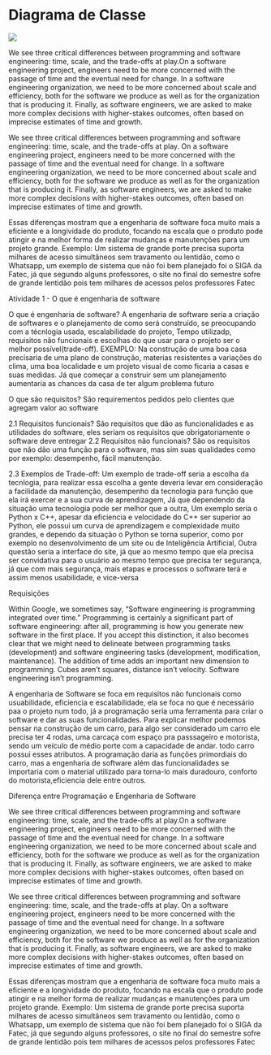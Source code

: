 <h1>Diagrama de Classe</h1>
<img src="https://github.com/MateusdiSousa/Bertoti/assets/111647763/d464501d-b993-4afd-bd84-17628a6bd596">
<br>



We see three critical differences between programming and software engineering: time, scale, and the trade-offs at play.On a software engineering project, engineers need to be more concerned with the passage of time and the eventual need for change. In a software engineering organization, we need to be more concerned about scale and efficiency, both for the software we produce as well as for the organization that is producing it. Finally, as software engineers, we are asked to make more complex decisions with higher-stakes outcomes, often based on imprecise estimates of time and growth.


We see three critical differences between programming and software engineering: time, scale, and the trade-offs at play.   On a software engineering project, engineers need to be more concerned with the passage of time and the eventual need for change. In a software engineering organization, we need to be more concerned about scale and efficiency, both for the software we produce as well as for the organization that is producing it. Finally, as software engineers, we are asked to make more complex decisions with higher-stakes outcomes, often based on imprecise estimates of time and growth.

Essas diferenças mostram que a engenharia de software foca muito mais a eficiente e a longividade do produto, focando na escala que o produto pode atingir e na melhor forma de realizar mudanças e manutenções para um projeto grande.
Exemplo: Um sistema de grande porte precisa suporta milhares de acesso simultâneos sem travamento ou lentidão, como o Whatsapp, um exemplo de sistema que não foi bem planejado foi o SIGA da Fatec, já que segundo alguns professores, o site no final do semestre sofre de grande lentidão pois tem milhares de acessos pelos professores Fatec

Atividade 1 - O que é engenharia de software

O que é engenharia de software? A engenharia de software seria a criação de softwares e o planejamento de como será construído, se preocupando com a técnlogia usada, escalabilidade do projeto, Tempo utilizadp, requisitos não funcionais e escolhas do que usar para o projeto ser o melhor possível(trade-off). EXEMPLO: Na construção de uma boa casa precisaria de uma plano de construção, materias resistentes a variações do clima, uma boa localidade e um projeto visual de como ficaria a casas e suas medidas. Já que começar a construir sem um planejamento aumentaria as chances da casa de ter algum problema futuro

O que são requisitos? São requirementos pedidos pelo clientes que agregam valor ao software

2.1 Requisitos funcionais?
    São requisitos que dão as funcionalidades e as utilidades do software, eles seriam os requisitos que obrigatoriamente o software deve entregar
2.2 Requisitos não funcionais?
    São os requisitos que não dão uma função para o software, mas sim suas qualidades como por exemplo: desempenho, fácil manutenção.

2.3 Exemplos de Trade-off:
    Um exemplo de trade-off seria a escolha da tecnlogia, para realizar essa escolha a gente deveria levar em consideração a facilidade da manutenção, desempenho da tecnologia para função que ela irá exercer e a sua curva de aprendizagem, Já que dependendo da situação uma tecnologia pode ser melhor que a outra, Um exemplo seria o Python x C++, apesar da eficiencia e velocidade do C++ ser superior ao Python, ele possui um curva de aprendizagem e complexidade muito grandes, e dependo da situação o Python se torna superior, como por exemplo no desenvolvimento de um site ou de Inteligência Artificial, Outra questão seria a interface do site, já que ao mesmo tempo que ela precisa ser convidativa para o usuário ao mesmo tempo que precisa ter segurança, já que com mais segurança, mais etapas e processos o software terá e assim menos usabilidade, e vice-versa


<p>Requisições</p>

Within Google, we sometimes say, “Software engineering is programming integrated over time.” Programming is certainly a significant part of software engineering: after all, programming is how you generate new software in the first place. If you accept this distinction, it also becomes clear that we might need to delineate between programming tasks (development) and software engineering tasks (development, modification, maintenance). The addition of time adds an important new dimension to programming. Cubes aren’t squares, distance isn’t velocity. Software engineering isn’t programming.

A engenharia de Software se foca em requisitos não funcionais como usuabilidade, eficiencia e escalabilidade, ela se foca no que é necessário paa o projeto num todo, já a programação seria uma ferramenta para criar o software e dar as suas funcionalidades. Para explicar melhor podemos pensar na construção de um carro, para algo ser considerado um carro ele precisa ter 4 rodas, uma carcaça com espaço pra passsageiro e motorista, sendo um veículo de médio porte com a capacidade de andar. todo carro possui esses atributos. A programação daria as funções primordiais do carro, mas a engenharia de software além das funcionalidades se importaria com o material utilizado para torna-lo mais duradouro, conforto do motorista,eficiencia dele entre outros.


<p>Diferença entre Programação e Engenharia de Software</p>

We see three critical differences between programming and software engineering: time, scale, and the trade-offs at play.On a software engineering project, engineers need to be more concerned with the passage of time and the eventual need for change. In a software engineering organization, we need to be more concerned about scale and efficiency, both for the software we produce as well as for the organization that is producing it. Finally, as software engineers, we are asked to make more complex decisions with higher-stakes outcomes, often based on imprecise estimates of time and growth.

We see three critical differences between programming and software engineering: time, scale, and the trade-offs at play. On a software engineering project, engineers need to be more concerned with the passage of time and the eventual need for change. In a software engineering organization, we need to be more concerned about scale and efficiency, both for the software we produce as well as for the organization that is producing it. Finally, as software engineers, we are asked to make more complex decisions with higher-stakes outcomes, often based on imprecise estimates of time and growth.

Essas diferenças mostram que a engenharia de software foca muito mais a eficiente e a longividade do produto, focando na escala que o produto pode atingir e na melhor forma de realizar mudanças e manutenções para um projeto grande. Exemplo: Um sistema de grande porte precisa suporta milhares de acesso simultâneos sem travamento ou lentidão, como o Whatsapp, um exemplo de sistema que não foi bem planejado foi o SIGA da Fatec, já que segundo alguns professores, o site no final do semestre sofre de grande lentidão pois tem milhares de acessos pelos professores Fatec




